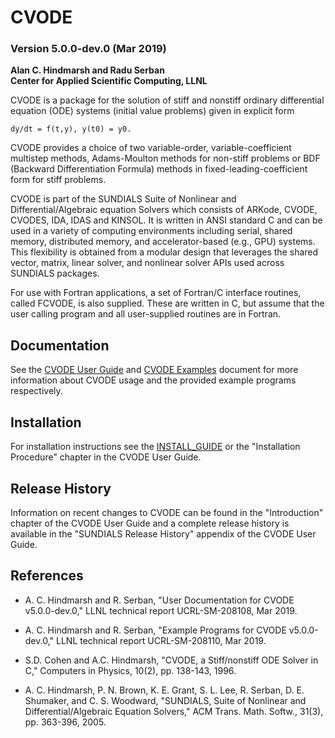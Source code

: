 # CVODE
### Version 5.0.0-dev.0 (Mar 2019)

**Alan C. Hindmarsh and Radu Serban  
  Center for Applied Scientific Computing, LLNL**

CVODE is a package for the solution of stiff and nonstiff ordinary differential
equation (ODE) systems (initial value problems) given in explicit form
```
dy/dt = f(t,y), y(t0) = y0.
```
CVODE provides a choice of two variable-order, variable-coefficient multistep
methods, Adams-Moulton methods for non-stiff problems or BDF (Backward
Differentiation Formula) methods in fixed-leading-coefficient form for stiff
problems.

CVODE is part of the SUNDIALS Suite of Nonlinear and Differential/Algebraic
equation Solvers which consists of ARKode, CVODE, CVODES, IDA, IDAS and KINSOL.
It is written in ANSI standard C and can be used in a variety of computing
environments including serial, shared memory, distributed memory, and
accelerator-based (e.g., GPU) systems. This flexibility is obtained from a
modular design that leverages the shared vector, matrix, linear solver, and
nonlinear solver APIs used across SUNDIALS packages.

For use with Fortran applications, a set of Fortran/C interface routines, called
FCVODE, is also supplied. These are written in C, but assume that the user
calling program and all user-supplied routines are in Fortran.

## Documentation

See the [CVODE User Guide](./doc/cvode/cv_guide.pdf) and
[CVODE Examples](./doc/cvode/cv_examples.pdf) document for more information
about CVODE usage and the provided example programs respectively.

## Installation

For installation instructions see the [INSTALL_GUIDE](./INSTALL_GUIDE.pdf)
or the "Installation Procedure" chapter in the CVODE User Guide.

## Release History

Information on recent changes to CVODE can be found in the "Introduction"
chapter of the CVODE User Guide and a complete release history is available in
the "SUNDIALS Release History" appendix of the CVODE User Guide.

## References

* A. C. Hindmarsh and R. Serban, "User Documentation for CVODE v5.0.0-dev.0,"
  LLNL technical report UCRL-SM-208108, Mar 2019.

* A. C. Hindmarsh and R. Serban, "Example Programs for CVODE v5.0.0-dev.0,"
  LLNL technical report UCRL-SM-208110, Mar 2019.

* S.D. Cohen and A.C. Hindmarsh, "CVODE, a Stiff/nonstiff ODE Solver in C,"
  Computers in Physics, 10(2), pp. 138-143, 1996.

* A. C. Hindmarsh, P. N. Brown, K. E. Grant, S. L. Lee, R. Serban,
  D. E. Shumaker, and C. S. Woodward, "SUNDIALS, Suite of Nonlinear and
  Differential/Algebraic Equation Solvers," ACM Trans. Math. Softw.,
  31(3), pp. 363-396, 2005.
